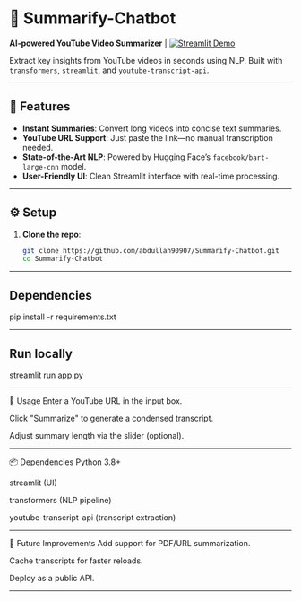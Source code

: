 # 📝 Summarify-Chatbot  
**AI-powered YouTube Video Summarizer** | [![Streamlit Demo](https://static.streamlit.io/badges/streamlit_badge_black_white.svg)](https://your-streamlit-app-link.streamlit.app/)  

Extract key insights from YouTube videos in seconds using NLP. Built with `transformers`, `streamlit`, and `youtube-transcript-api`.  

---

## 🚀 Features  
- **Instant Summaries**: Convert long videos into concise text summaries.  
- **YouTube URL Support**: Just paste the link—no manual transcription needed.  
- **State-of-the-Art NLP**: Powered by Hugging Face’s `facebook/bart-large-cnn` model.  
- **User-Friendly UI**: Clean Streamlit interface with real-time processing.  

---

## ⚙️ Setup  
1. **Clone the repo**:  
   ```bash
   git clone https://github.com/abdullah90907/Summarify-Chatbot.git
   cd Summarify-Chatbot

---

## Dependencies
pip install -r requirements.txt

---

## Run locally
streamlit run app.py

---

🎯 Usage
Enter a YouTube URL in the input box.

Click "Summarize" to generate a condensed transcript.

Adjust summary length via the slider (optional).

---

📦 Dependencies
Python 3.8+

streamlit (UI)

transformers (NLP pipeline)

youtube-transcript-api (transcript extraction)

---

🌟 Future Improvements
Add support for PDF/URL summarization.

Cache transcripts for faster reloads.

Deploy as a public API.

---

